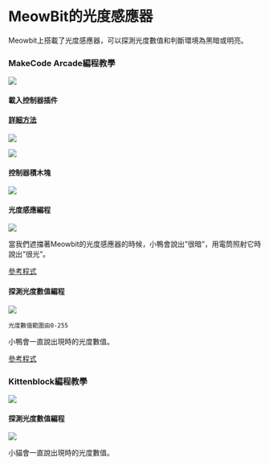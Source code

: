 # MeowBit的光度感應器

Meowbit上搭載了光度感應器，可以探測光度數值和判斷環境為黑暗或明亮。

### MakeCode Arcade編程教學

![](https://kittenbothk.readthedocs.io/en/latest/\_images/acbanner2.png)

#### 載入控制器插件

#### [詳細方法](../../../programmingplatforms/makecode/kittenbotandmakecode.md)

![](https://kittenbothk.readthedocs.io/en/latest/\_images/sd5.png)

![](https://kittenbothk.readthedocs.io/en/latest/\_images/light12.png)

#### 控制器積木塊

![](https://kittenbothk.readthedocs.io/en/latest/\_images/light22.png)

#### 光度感應編程

![](https://kittenbothk.readthedocs.io/en/latest/\_images/light32.png)

當我們遮擋著Meowbit的光度感應器的時候，小鴨會說出”很暗”，用電筒照射它時說出”很光”。

[參考程式](https://makecode.com/\_EUyfs590PdhJ)

#### 探測光度數值編程

![](https://kittenbothk.readthedocs.io/en/latest/\_images/light4.png)

```
光度數值範圍由0-255
```

小鴨會一直說出現時的光度數值。

[參考程式](https://makecode.com/\_VbYeA6apKPd0)

### Kittenblock編程教學

![](https://kittenbothk.readthedocs.io/en/latest/\_images/kbbanner11.png)

#### 探測光度數值編程

![](https://kittenbothk.readthedocs.io/en/latest/\_images/light5.png)

小貓會一直說出現時的光度數值。
